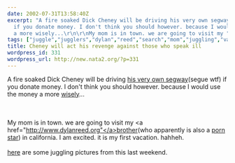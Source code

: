 ```yaml
---
date: 2002-07-31T13:58:40Z
excerpt: "A fire soaked Dick Cheney will be driving his very own segway(segue wtf)
  if you donate money. I don't think you should however. because I would use the money
  a more wisely...\r\n\r\nMy mom is in town. we are going to visit my "
tags: ["juggle","jugglers","dylan","reed","search","mom","juggling","vacation","cars","porn","google"]
title: Cheney will act his revenge against those who speak ill
wordpress_id: 331
wordpress_url: http://new.nata2.org/?p=331
---
```


A fire soaked Dick Cheney will be driving <a href="http://s1.amazon.com/paypage/P8UTBU5IRXE1T/002-5834389-7627262#description">his very own segway</a>(segue wtf) if you donate money. I don't think you should however. because I would use the money a more <a href="http://nata2.info/?path=pictures%2Fmisc%2Fslotcars">wisely</a>...

<br/><br/>My mom is in town. we are going to visit my <a href="http://www.dylanreed.org"</a>brother</a>(who apparently is also a <a href="http://www.google.com/search?num=100&amp;hl=en&amp;lr=&amp;ie=ISO-8859-1&amp;safe=off&amp;q=%22dylan+reed%22">porn star</a>) in california. I am excited. it is my first vacation. hahheh.
<br/><br/><a href="http://nata2.info/?path=pictures/misc/juggling/jugglers_of_death">here</a> are some juggling pictures from this last weekend.
